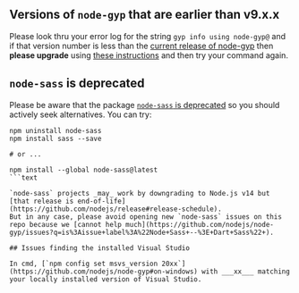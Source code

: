 ## Versions of `node-gyp` that are earlier than v9.x.x

Please look thru your error log for the string `gyp info using node-gyp@` and if that version number is less than the [current release of node-gyp](https://github.com/nodejs/node-gyp/releases) then __please upgrade__ using [these instructions](https://github.com/nodejs/node-gyp/blob/master/docs/Updating-npm-bundled-node-gyp.md) and then try your command again.

## `node-sass` is deprecated

Please be aware that the package [`node-sass` is deprecated](https://github.com/sass/node-sass#node-sass) so you should actively seek alternatives.  You can try:

```text
npm uninstall node-sass
npm install sass --save

# or ...

npm install --global node-sass@latest
```text

`node-sass` projects _may_ work by downgrading to Node.js v14 but [that release is end-of-life](https://github.com/nodejs/release#release-schedule).
But in any case, please avoid opening new `node-sass` issues on this repo because we [cannot help much](https://github.com/nodejs/node-gyp/issues?q=is%3Aissue+label%3A%22Node+Sass+--%3E+Dart+Sass%22+).

## Issues finding the installed Visual Studio

In cmd, [`npm config set msvs_version 20xx`](https://github.com/nodejs/node-gyp#on-windows) with ___xx___ matching your locally installed version of Visual Studio.
